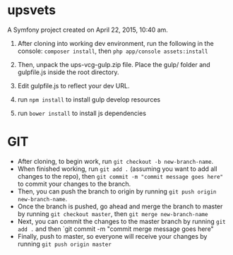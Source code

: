 upsvets
=======

A Symfony project created on April 22, 2015, 10:40 am.

1. After cloning into working dev environment, run the following in the console:
`composer install`, then `php app/console assets:install`

2. Then, unpack the ups-vcg-gulp.zip file. Place the gulp/ folder and gulpfile.js inside the root directory.

3. Edit gulpfile.js to reflect your dev URL.

4. run `npm install` to install gulp develop resources

5. run `bower install` to install js dependencies

GIT
========
* After cloning, to begin work, run `git checkout -b new-branch-name`. 
* When finished working, run `git add .` (assuming you want to add all changes to the repo), then `git commit -m "commit message goes here"` to commit your changes to the branch.
* Then, you can push the branch to origin by running `git push origin new-branch-name`.
* Once the branch is pushed, go ahead and merge the branch to master by running `git checkout master`, then `git merge new-branch-name`
* Next, you can commit the changes to the master branch by running `git add .` and then `git commit -m "commit merge message goes here"
* Finally, push to master, so everyone will receive your changes by running `git push origin master`